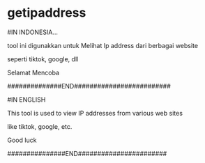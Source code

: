 # getipaddress
#IN INDONESIA...

tool ini digunakkan untuk Melihat Ip address
dari berbagai website

seperti tiktok, google, dll

Selamat Mencoba

##############END#########################

#IN ENGLISH

This tool is used to view IP addresses
from various web sites

like tiktok, google, etc.

Good luck

###############END#######################
